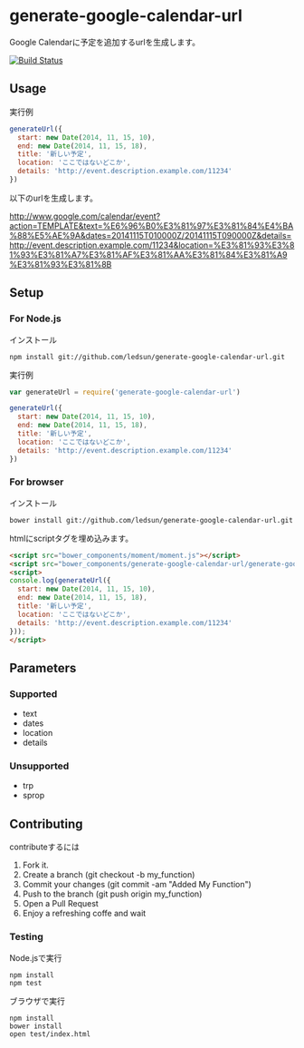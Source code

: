 # generate-google-calendar-url

Google Calendarに予定を追加するurlを生成します。

[![Build Status](https://travis-ci.org/ledsun/generate-google-calendar-url.svg)](https://travis-ci.org/ledsun/generate-google-calendar-url)

## Usage
実行例
```js
generateUrl({
  start: new Date(2014, 11, 15, 10),
  end: new Date(2014, 11, 15, 18),
  title: '新しい予定',
  location: 'ここではないどこか',
  details: 'http://event.description.example.com/11234'
})
```
以下のurlを生成します。

http://www.google.com/calendar/event?action=TEMPLATE&text=%E6%96%B0%E3%81%97%E3%81%84%E4%BA%88%E5%AE%9A&dates=20141115T010000Z/20141115T090000Z&details=http://event.description.example.com/11234&location=%E3%81%93%E3%81%93%E3%81%A7%E3%81%AF%E3%81%AA%E3%81%84%E3%81%A9%E3%81%93%E3%81%8B

## Setup

### For Node.js
インストール
```
npm install git://github.com/ledsun/generate-google-calendar-url.git
```

実行例
```js
var generateUrl = require('generate-google-calendar-url')

generateUrl({
  start: new Date(2014, 11, 15, 10),
  end: new Date(2014, 11, 15, 18),
  title: '新しい予定',
  location: 'ここではないどこか',
  details: 'http://event.description.example.com/11234'
})
```

### For browser
インストール
```
bower install git://github.com/ledsun/generate-google-calendar-url.git
```

htmlにscriptタグを埋め込みます。
```html
<script src="bower_components/moment/moment.js"></script>
<script src="bower_components/generate-google-calendar-url/generate-google-calendar-url.js"></script>
<script>
console.log(generateUrl({
  start: new Date(2014, 11, 15, 10),
  end: new Date(2014, 11, 15, 18),
  title: '新しい予定',
  location: 'ここではないどこか',
  details: 'http://event.description.example.com/11234'
}));
</script>
```

## Parameters
### Supported
- text
- dates
- location
- details

### Unsupported
- trp
- sprop


## Contributing

contributeするには

1. Fork it.
1. Create a branch (git checkout -b my_function)
1. Commit your changes (git commit -am "Added My Function")
1. Push to the branch (git push origin my_function)
1. Open a Pull Request
1. Enjoy a refreshing coffe and wait

### Testing
Node.jsで実行
```
npm install
npm test
```

ブラウザで実行
```
npm install
bower install
open test/index.html
```
